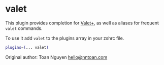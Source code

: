 # valet

This plugin provides completion for [Valet+](https://github.com/weprovide/valet-plus/), as well as aliases
for frequent `valet` commands.

To use it add `valet` to the plugins array in your zshrc file.

```zsh
plugins=(... valet)
```

Original author: Toan Nguyen <hello@nntoan.com>
